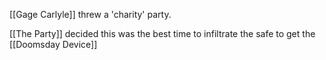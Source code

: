 [[Gage Carlyle]] threw a 'charity' party. 

[[The Party]] decided this was the best time to infiltrate the safe to get the [[Doomsday Device]]